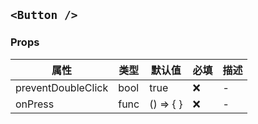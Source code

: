 ## `<Button />`

### Props

| 属性               | 类型 | 默认值    | 必填 | 描述 |
| ------------------ | ---- | --------- | ---- | ---- |
| preventDoubleClick | bool | true      | ❌   | -    |
| onPress            | func | () => { } | ❌   | -    |
